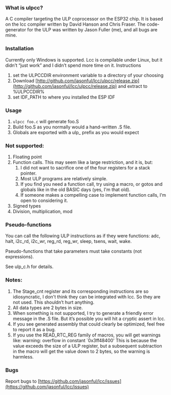 ### What is ulpcc?
A C compiler targeting the ULP coprocessor on the ESP32 chip.  It is based on the lcc compiler written by David Hanson and Chris Fraser.  The code-generator for the ULP was written by Jason Fuller (me), and all bugs are mine.

### Installation
Currently only Windows is supported.  Lcc is compilable under Linux, but it didn’t “just work” and I didn’t spend more time on it. Instructions
1. set the ULPCCDIR environment variable to a directory of your choosing
1. Download [http://github.com/jasonful/lcc/ulpcc/release.zip](http://github.com/jasonful/lcc/ulpcc/release.zip) and extract to %ULPCCDIR%
1. set IDF_PATH to where you installed the ESP IDF

### Usage
1. `ulpcc foo.c` will generate foo.S
1. Build foo.S as you normally would a hand-written .S file.
1. Globals are exported with a ulp_ prefix as you would expect

### Not supported:
1. Floating point
1. Function calls. This may seem like a large restriction, and it is, but:
	1. I did not want to sacrifice one of the four registers for a stack pointer.  
	1. Most ULP programs are relatively simple.
	1. If you find you need a function call, try using a macro, or gotos and globals like in the old BASIC days (yes, I'm that old).
	1. If someone makes a compelling case to implement function calls, I’m open to considering it.
1. Signed types
1. Division, multiplication, mod

### Pseudo-functions
You can call the following ULP instructions as if they were functions: adc, halt, i2c_rd, i2c_wr, reg_rd, reg_wr, sleep, tsens, wait, wake.  

Pseudo-functions that take parameters must take constants (not expressions).

See ulp_c.h for details.

### Notes:
1. The Stage_cnt register and its corresponding instructions are so idiosyncratic, I don't think they can be integrated with lcc.  So they are not used.  This shouldn’t hurt anything.
1. All data types are 2 bytes in size.
1. When something is not supported, I try to generate a friendly error message in the .S file.  But it’s possible you will hit a cryptic assert in lcc.
1. If you see generated assembly that could clearly be optimized, feel free to report it as a bug.
1. If you use the READ_RTC_REG family of macros, you will get warnings like: warning: overflow in constant `0x3ff48400'  This is because the value exceeds the size of a ULP register, but a subsequent subtraction in the macro will get the value down to 2 bytes, so the warning is harmless.
### Bugs
Report bugs to [https://github.com/jasonful/lcc/issues](https://github.com/jasonful/lcc/issues) 


